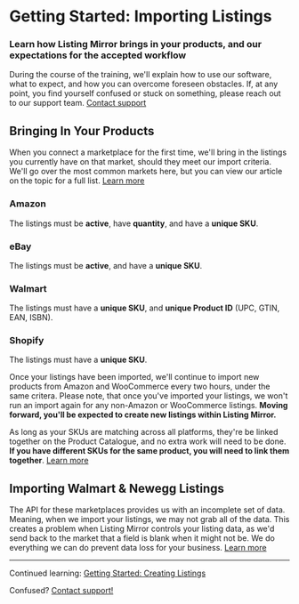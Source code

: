 # Getting Started: Importing Listings
### Learn how Listing Mirror brings in your products, and our expectations for the accepted workflow

During the course of the training, we'll explain how to use our software, what to expect, and how you can overcome foreseen obstacles. If, at any point, you find yourself confused or stuck on something, please reach out to our support team. [Contact support](https://support.listingmirror.com/hc/en-us/articles/360057441252)

## Bringing In Your Products
When you connect a marketplace for the first time, we'll bring in the listings you currently have on that market, should they meet our import criteria. We'll go over the most common markets here, but you can view our article on the topic for a full list. [Learn more](https://support.listingmirror.com/hc/en-us/articles/360021623032)

### Amazon
The listings must be **active**, have **quantity**, and have a **unique SKU**.
### eBay
The listings must be **active**, and have a **unique SKU**. 
### Walmart
The listings must have a **unique SKU**, and **unique Product ID** (UPC, GTIN, EAN, ISBN).
### Shopify
The listings must have a **unique SKU**.

Once your listings have been imported, we'll continue to import new products from Amazon and WooCommerce every two hours, under the same critera. Please note, that once you've imported your listings, we won't run an import again for any non-Amazon or WooCommerce listings. **Moving forward, you'll be expected to create new listings within Listing Mirror.** 

As long as your SKUs are matching across all platforms, they're be linked together on the Product Catalogue, and no extra work will need to be done. **If you have different SKUs for the same product, you will need to link them together**. [Learn more](https://support.listingmirror.com/hc/en-us/articles/360010041491) 

## Importing Walmart & Newegg Listings

The API for these marketplaces provides us with an incomplete set of data. Meaning, when we import your listings, we may not grab all of the data. This creates a problem when Listing Mirror controls your listing data, as we'd send back to the market that a field is blank when it might not be. We do everything we can do prevent data loss for your business. [Learn more](https://support.listingmirror.com/hc/en-us/articles/360054125091)

***

Continued learning: [Getting Started: Creating Listings](create-amz-listing)

Confused? [Contact support!](https://support.listingmirror.com/hc/en-us/articles/360057441252)